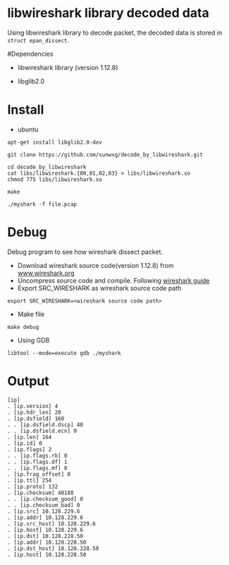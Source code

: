 # libwireshark library decoded data
Using libwireshark library to decode packet, the decoded data is stored in `struct epan_dissect`.

#Dependencies
* libwireshark library (version 1.12.8)

* libglib2.0

# Install
- ubuntu
```
apt-get install libglib2.0-dev

git clone https://github.com/sunwxg/decode_by_libwireshark.git

cd decode_by_libwireshark
cat libs/libwireshark.{00,01,02,03} > libs/libwireshark.so
chmod 775 libs/libwireshark.so

make

./myshark -f file.pcap
```

# Debug
Debug program to see how wireshark dissect packet.
- Download wireshark source code(version 1.12.8) from www.wireshark.org
- Uncompress source code and compile. Following [wireshark guide](https://www.wireshark.org/docs/wsug_html/#ChBuildInstallUnixBuild)
- Export SRC_WIRESHARK as wireshark source code path
```
export SRC_WIRESHARK=<wireshark source code path>
```
- Make file
```
make debug
```
- Using GDB
```
libtool --mode=execute gdb ./myshark
```

# Output
```
[ip]
. [ip.version] 4
. [ip.hdr_len] 20
. [ip.dsfield] 160
. . [ip.dsfield.dscp] 40
. . [ip.dsfield.ecn] 0
. [ip.len] 164
. [ip.id] 0
. [ip.flags] 2
. . [ip.flags.rb] 0
. . [ip.flags.df] 1
. . [ip.flags.mf] 0
. [ip.frag_offset] 0
. [ip.ttl] 254
. [ip.proto] 132
. [ip.checksum] 40188
. . [ip.checksum_good] 0
. . [ip.checksum_bad] 0
. [ip.src] 10.128.229.6
. [ip.addr] 10.128.229.6
. [ip.src_host] 10.128.229.6
. [ip.host] 10.128.229.6
. [ip.dst] 10.128.228.50
. [ip.addr] 10.128.228.50
. [ip.dst_host] 10.128.228.50
. [ip.host] 10.128.228.50
```

